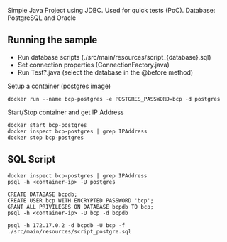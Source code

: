 Simple Java Project using JDBC.
Used for quick tests (PoC).
Database: PostgreSQL and Oracle

## Running the sample
* Run database scripts (./src/main/resources/script_{database}.sql)
* Set connection properties (ConnectionFactory.java)
* Run Test?.java (select the database in the @before method)

Setup a container (postgres image)
``` 
docker run --name bcp-postgres -e POSTGRES_PASSWORD=bcp -d postgres
```
Start/Stop container and get IP Address
``` 
docker start bcp-postgres
docker inspect bcp-postgres | grep IPAddress
docker stop bcp-postgres
```

## SQL Script
``` 
docker inspect bcp-postgres | grep IPAddress
psql -h <container-ip> -U postgres

CREATE DATABASE bcpdb;
CREATE USER bcp WITH ENCRYPTED PASSWORD 'bcp';
GRANT ALL PRIVILEGES ON DATABASE bcpdb TO bcp;
psql -h <container-ip> -U bcp -d bcpdb

psql -h 172.17.0.2 -d bcpdb -U bcp -f ./src/main/resources/script_postgre.sql
``` 